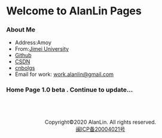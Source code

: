# Welcome to AlanLin Pages

### About Me


+ Address:Amoy
+ From:[Jimei University](https://www.jmu.edu.cn/)
+ [Github](https://github.com/Github-Lsd)
+ [CSDN](https://blog.csdn.net/weixin_44429264)
+ [cnbolgs](https://www.cnblogs.com/blogs-lin/)
+ Email for work: <work.alanlin@gmail.com>
### Home Page 1.0 beta . Continue to update...
<br />
<br />
<br />
<center> Copyright©2020 AlanLin. All rights reserved.</center>
<center><a href="http://www.beian.miit.gov.cn" target="_blank" rel="nofollow" class="slide slide-ct" hotrep="hp.footer.bottom.miitbeian">闽ICP备20004021号</a></center>
